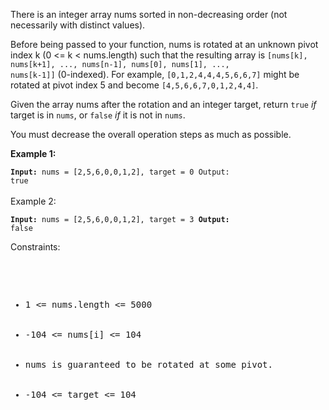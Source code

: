 There is an integer array nums sorted in non-decreasing order (not necessarily with distinct values).

Before being passed to your function, nums is rotated at an unknown pivot index k (0 <= k < nums.length) such that the resulting array is <code>[nums[k], nums[k+1], ..., nums[n-1], nums[0], nums[1], ..., nums[k-1]]</code> (0-indexed). For example, <code>[0,1,2,4,4,4,5,6,6,7]</code> might be rotated at pivot index 5 and become <code>[4,5,6,6,7,0,1,2,4,4]</code>.

Given the array nums after the rotation and an integer target, return <code>true</code> <i>if</i> target is in <code>nums</code>, or <code>false</code> <i>if</i> it is not in <code>nums</code>.

You must decrease the overall operation steps as much as possible.

 

<b>Example 1:</b>

<code><b>Input:</b> nums = [2,5,6,0,0,1,2], target = 0
Output: true</code>
<br/><br/>
Example 2:

<code><b>Input:</b> nums = [2,5,6,0,0,1,2], target = 3
<b>Output:</b> false </code>
 

Constraints:

<pre>
 <ul> 
  <li>1 <= nums.length <= 5000</li>
 <li>-104 <= nums[i] <= 104</li>
 <li>nums is guaranteed to be rotated at some pivot.</li>
 <li>-104 <= target <= 104</li>
 </ul>
 </pre>
